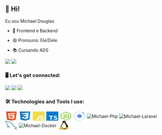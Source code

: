 ## 🧑 Hi!

Eu sou Michael Douglas

- 🌱 Frontend e Backend

- 😄 Pronouns: Ele/Dele

- 📚 Cursando ADS

<div>
  <img height="180em" src="https://github-readme-stats.vercel.app/api?username=michaeld555&show_icons=true&theme=tokyonight"/>
  <img height="180em" src="https://github-readme-stats.vercel.app/api/top-langs/?username=michaeld555&layout=compact&theme=tokyonight"/>
</div>

### 🖥 Let's get connected:

<div>
  <a href="https://www.instagram.com/michaelfixe/" target="_blank"><img src="https://img.shields.io/badge/-Instagram-%23E4405F?style=for-the-badge&logo=instagram&logoColor=white" target="_blank"></a>
  <a href = "mailto:usermich999@gmail.com"><img src="https://img.shields.io/badge/-Gmail-%23333?style=for-the-badge&logo=gmail&logoColor=white" target="_blank"></a>
  <a href="https://www.linkedin.com/in/michael-douglas-386881229/" target="_blank"><img src="https://img.shields.io/badge/-LinkedIn-%230077B5?style=for-the-badge&logo=linkedin&logoColor=white" target="_blank"></a> 
</div>

### 🛠️ Technologies and Tools I use:

<div>
  <img align="center" alt="Michael-HTML" height="30" width="40" src="https://raw.githubusercontent.com/devicons/devicon/master/icons/html5/html5-original.svg">
  <img align="center" alt="Michael-CSS" height="30" width="40" src="https://raw.githubusercontent.com/devicons/devicon/master/icons/css3/css3-original.svg">
  <img align="center" alt="Michael-Js" height="30" width="40" src="https://raw.githubusercontent.com/devicons/devicon/master/icons/javascript/javascript-plain.svg">
  <img align="center" alt="Michael-Ts" height="30" width="40" src="https://raw.githubusercontent.com/devicons/devicon/master/icons/typescript/typescript-plain.svg">
  <img align="center" alt="Michael-node" height="30" width="40" src="https://raw.githubusercontent.com/devicons/devicon/master/icons/nodejs/nodejs-original.svg">
  <img align="center" alt="Michael-ionic" height="30" width="40" src="https://raw.githubusercontent.com/devicons/devicon/master/icons/ionic/ionic-original.svg">
  <img align="center" alt="Michael-Php" height="45" width="45" src="https://cdn.jsdelivr.net/gh/devicons/devicon/icons/php/php-plain.svg">
  <img align="center" alt="Michael-Laravel" height="30" width="40" src="https://cdn.jsdelivr.net/gh/devicons/devicon/icons/laravel/laravel-plain.svg">
  <img align="center" alt="Michael-Mysql" height="30" width="40" src="https://raw.githubusercontent.com/devicons/devicon/master/icons/mysql/mysql-original.svg">
  <img align="center" alt="Michael-Docker" height="50" width="50" src="https://cdn.jsdelivr.net/gh/devicons/devicon/icons/docker/docker-original.svg">
  <img align="center" alt="Michael-linux" height="30" width="40" src="https://raw.githubusercontent.com/devicons/devicon/master/icons/linux/linux-original.svg">


</div>
  
